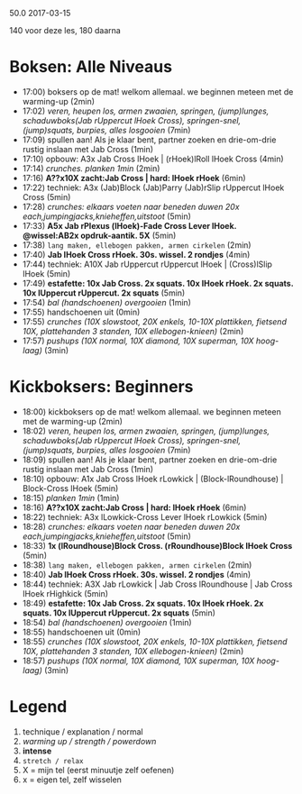 50.0 2017-03-15 

140 voor deze les, 180 daarna

# Boksen: Alle Niveaus

- 17:00) boksers op de mat! welkom allemaal. we beginnen meteen met de warming-up (2min)
- 17:02) _veren, heupen los, armen zwaaien, springen, (jump)lunges, schaduwboks(Jab rUppercut lHoek Cross), springen-snel, (jump)squats, burpies, alles losgooien_ (7min)
- 17:09) spullen aan! Als je klaar bent, partner zoeken en drie-om-drie rustig inslaan met Jab Cross (1min)
- 17:10) opbouw: A3x Jab Cross lHoek | (rHoek)lRoll lHoek Cross (4min)
- 17:14) _crunches. planken 1min_ (2min)
- 17:16) **A??x10X zacht:Jab Cross | hard: lHoek rHoek** (6min)
- 17:22) techniek: A3x (Jab)Block (Jab)Parry (Jab)rSlip rUppercut lHoek Cross (5min)
- 17:28) _crunches: elkaars voeten naar beneden duwen 20x each,jumpingjacks,knieheffen,uitstoot_ (5min)
- 17:33) **A5x Jab rPlexus (lHoek)-Fade Cross Lever lHoek. @wissel:AB2x opdruk-aantik. 5X** (5min)
- 17:38) `lang maken, ellebogen pakken, armen cirkelen` (2min)
- 17:40) **Jab lHoek Cross rHoek. 30s. wissel. 2 rondjes** (4min)
- 17:44) techniek: A10X Jab rUppercut rUppercut lHoek | (Cross)lSlip lHoek (5min)
- 17:49) **estafette: 10x Jab Cross. 2x squats. 10x lHoek rHoek. 2x squats. 10x lUppercut rUppercut. 2x squats** (5min)
- 17:54) _bal (handschoenen) overgooien_ (1min)
- 17:55) handschoenen uit (0min)
- 17:55) _crunches (10X slowstoot, 20X enkels, 10-10X plattikken, fietsend 10X, plattehanden 3 standen, 10X ellebogen-knieen)_ (2min)
- 17:57) _pushups (10X normal, 10X diamond, 10X superman, 10X hoog-laag)_ (3min)

# Kickboksers: Beginners

- 18:00) kickboksers op de mat! welkom allemaal. we beginnen meteen met de warming-up (2min)
- 18:02) _veren, heupen los, armen zwaaien, springen, (jump)lunges, schaduwboks(Jab rUppercut lHoek Cross), springen-snel, (jump)squats, burpies, alles losgooien_ (7min)
- 18:09) spullen aan! Als je klaar bent, partner zoeken en drie-om-drie rustig inslaan met Jab Cross (1min)
- 18:10) opbouw: A1x Jab Cross lHoek rLowkick | (Block-lRoundhouse) | Block-Cross lHoek  (5min)
- 18:15) _planken 1min_ (1min)
- 18:16) **A??x10X zacht:Jab Cross | hard: lHoek rHoek** (6min)
- 18:22) techniek: A3x lLowkick-Cross Lever lHoek rLowkick (5min)
- 18:28) _crunches: elkaars voeten naar beneden duwen 20x each,jumpingjacks,knieheffen,uitstoot_ (5min)
- 18:33) **1x (lRoundhouse)Block Cross. (rRoundhouse)Block lHoek Cross** (5min)
- 18:38) `lang maken, ellebogen pakken, armen cirkelen` (2min)
- 18:40) **Jab lHoek Cross rHoek. 30s. wissel. 2 rondjes** (4min)
- 18:44) techniek: A3X Jab rLowkick | Jab Cross lRoundhouse | Jab Cross lHoek rHighkick (5min)
- 18:49) **estafette: 10x Jab Cross. 2x squats. 10x lHoek rHoek. 2x squats. 10x lUppercut rUppercut. 2x squats** (5min)
- 18:54) _bal (handschoenen) overgooien_ (1min)
- 18:55) handschoenen uit (0min)
- 18:55) _crunches (10X slowstoot, 20X enkels, 10-10X plattikken, fietsend 10X, plattehanden 3 standen, 10X ellebogen-knieen)_ (2min)
- 18:57) _pushups (10X normal, 10X diamond, 10X superman, 10X hoog-laag)_ (3min)

# Legend

 1. technique / explanation / normal
 1. _warming up / strength / powerdown_
 1. **intense**
 1. `stretch / relax`
 1. X = mijn tel (eerst minuutje zelf oefenen)
 1. x = eigen tel, zelf wisselen
